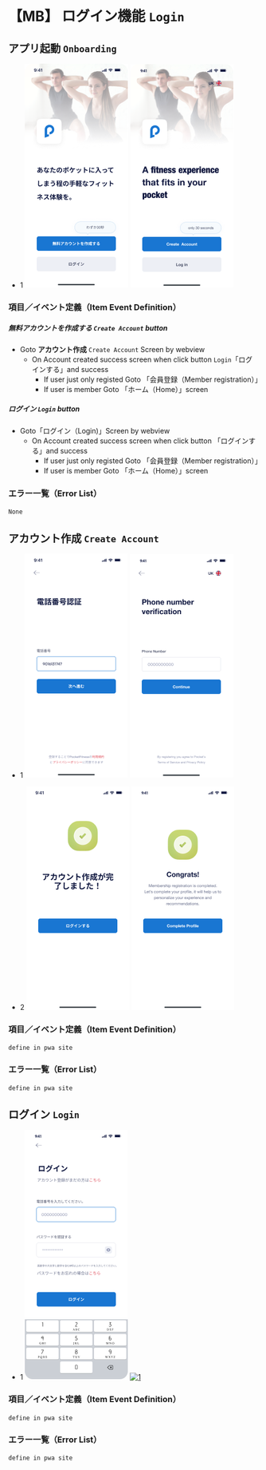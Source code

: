 # 【MB】 **ログイン機能**  `Login`  

## **アプリ起動**  `Onboarding`  

- 1 [![1](image\jp\mb\100login\Onboarding.png)]() [![1](image\en\mb\100login\Onboarding.png)]()

### 項目／イベント定義（Item Event Definition）

##### 無料アカウントを作成する `Create Account`  **button**

- Goto **アカウント作成**   `Create Account`  Screen by webview
  - On Account created success screen when click button `Login`「ログインする」and success
    - If user just only registed Goto 「会員登録（Member registration）」
    - If user is  member Goto 「ホーム（Home）」screen

##### ログイン `Login`   **button**

- Goto「ログイン（Login)」Screen by webview
  - On Account created success screen when click button 「ログインする」and success
    - If user just only registed Goto 「会員登録（Member registration）」
    - If user is  member Goto 「ホーム（Home）」screen

### エラー一覧（Error List）

`None`

## **アカウント作成**  `Create Account`  

- 1 [![1](image\jp\mb\100login\CreateAccount.png)]() [![1](image\en\mb\100login\CreateAccount.png)]()

- 2 [![2](image\jp\mb\100login\Success.png)]() [![2](image\en\mb\100login\Success.png)]()

### 項目／イベント定義（Item Event Definition）

`define in pwa site`

### エラー一覧（Error List）

`define in pwa site`

## **ログイン**  `Login`  

- 1 [![1](image\jp\mb\100login\Login.png)]() [![1](image\en\mb\100login\Login.png)]()

### 項目／イベント定義（Item Event Definition）

`define in pwa site`

### エラー一覧（Error List）

`define in pwa site`